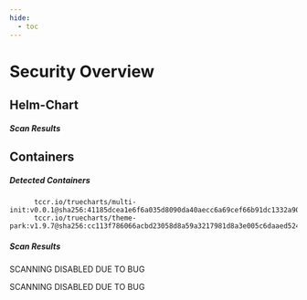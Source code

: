 ```yaml
---
hide:
  - toc
---
```


# Security Overview

<link href="https://truecharts.org/_static/trivy.css" type="text/css" rel="stylesheet" />

## Helm-Chart

##### Scan Results


## Containers

##### Detected Containers

          tccr.io/truecharts/multi-init:v0.0.1@sha256:41185dcea1e6f6a035d8090da40aecc6a69cef66b91dc1332a90c9d22861d367
          tccr.io/truecharts/theme-park:v1.9.7@sha256:cc113f786066acbd23058d8a59a3217981d8a3e005c6daaed524e780274eb8ce

##### Scan Results

SCANNING DISABLED DUE TO BUG

SCANNING DISABLED DUE TO BUG
